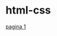 # html-css
<a href=" https://diigorhotweels.github.io/html-css/exercicios\livro\modulo 1\">pagina 1</a>
